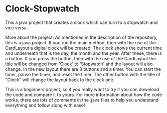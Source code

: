 # Clock-Stopwatch
This a java project that creates a clock which can turn to a stopwatch and vice versa.

More about the project:
As mentioned in the description of the repository, this is a java project. If you run the main method, then with the use of
the CardLayout a digital clock will be created. The clock shows the current time and underneath that is the day, the month and the year.
After these, there is a button. If you press the button, then with the use of the CardLayout the title will be changed from 'Clock' 
to 'Stopwatch' and the layout will also change. In the new layout there are 3 buttons and a timer. You can start the timer, pause the timer,
and reset the timer. The other button with the title of "Clock" will change the layout back to the clock one.

This is a beginners project, so if you really want to try it you can download the code and compare it to yours.
For more information about how the code works, there are lots of comments in the .java files to help you understand everything and follow along with ease!
